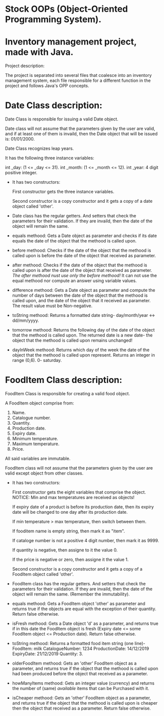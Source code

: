 # Stock OOPs (Object-Oriented Programming System).

# Inventory management project, made with Java.

Project description:

The project is separated into several files that coalesce into an inventory management system, each file responsible for a different function in the project and follows Java's OPP concepts.

# Date Class description:

Date Class is responsible for issuing a valid Date object.

Date class will not assume that the parameters given by the user are valid, and if at least one of them is invaild, then the Date object that will be issued is: 01/01/2000.

Date Class recognizes leap years.

It has the following three instance variables:

int _day: (1 <= _day <= 31).
int _month: (1 <= _month <= 12).
int _year: 4 digit positive integer.

* It has two constructors:

   First constructor gets the three instance variables.

   Second constructor is a copy constructor and it gets a copy of a date object called 'other'.

* Date class has the regular getters. And setters that check the parameters for their validation. If they are invaild, then the date of the object will remain the same.

* equals methood: Gets a Date object as parameter and checks if its date equals the date of the object that the methood is called upon.

* before methood: Checks if the date of the object that the methood is called upon is before the date of the object that received as parameter.

* after methood: Checks if the date of the object that the methood is called upon is after the date of the object that received as parameter. *The after methood nust use only the before methood!* It can not use the equal methood nor compute an answer using variable values.

* difference methood: Gets a Date object as parameter and compute the number of days between the date of the object that the methood is called upon, and the date of the object that it received as parameter. The result value must be Non-negative.

* toString methood: Returns a formatted date string- day/month/year <-> dd/mm/yyyy.

* tomorrow methood: Returns the following day of the date of the object that the methood is called upon. The returned date is a new date- the object that the methood is called upon remains unchanged!

* dayInWeek methood: Returns which day of the week the date of the object that the methood is called upon represent. Returns an integer in range (0,6). 0- saturday.




# FoodItem Class description:

FoodItem Class is responsible for creating a valid food object.

A FoodItem object comprise from:

1. Name.
2. Catalogue number.
3. Quantity.
4. Production date.
5. Expiry date.
6. Minimum temperature.
7. Maximum temperature.
8. Price.

All said variables are immutable.

FoodItem class will not assume that the parameters given by the user are valid except object from other classes.

* It has two constructors:

   First constructor gets the eight variables that comprise the object. NOTICE: Min and max temperatures are received as objects!

   If expiry date of a product is before its production date, then its expiry date will be changed to one day after its production date.

     If min temperature > max temperature, then switch between them.

     If fooditem name is empty string, then mark it as "item".

     If cataloge number is not a positive 4 digit number, then mark it as 9999.

     If quantity is negative, then assigne to it the value 0.

     If the price is negative or zero, then assigne it the value 1.


   Second constructor is a copy constructor and it gets a copy of a FoodItem object called 'other'.

* FoodItem class has the regular getters. And setters that check the parameters for their validation. If they are invaild, then the date of the object will remain the same. (Remember the immutability).

* equals methood: Gets a FoodItem object 'other' as parameter and returns true if the objects are equal with the exception of their quantity. Return false otherwise.

* isFresh methood: Gets a Date object 'd' as a parameter, and returns true if in this date the FoodItem object is fresh (Expiry date <= some FoodItem object <= Production date). Return false otherwise.

* toString methood: Returns a formatted food item string (one line)- FoodItem: milk CatalogueNumber: 1234   ProductionDate: 14/12/2019    ExpiryDate: 21/12/2019    Quantity: 3.

* olderFoodItem methood: Gets an 'other' FoodItem object as a parameter, and returns true if the object that the methood is called upon had been produced before the object that received as a parameter.

* howManyItems methood: Gets an integer value (currency) and returns the number of (same) *available* items that can be Purchased with it.

* isCheaper methood: Gets an 'other' FoodItem object as a parameter, and returns true if the object that the methood is called upon is cheaper then the object that received as a parameter. Return false otherwise.

  




